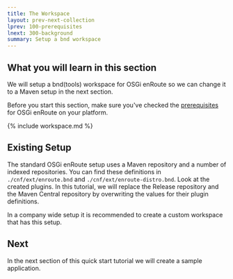 ```yaml
---
title: The Workspace
layout: prev-next-collection
lprev: 100-prerequisites
lnext: 300-background
summary: Setup a bnd workspace
---
```


## What you will learn in this section
We will setup a bnd(tools) workspace for OSGi enRoute so we can change it to a Maven setup in the next section. 

Before you start this section, make sure you've checked the [prerequisites](100-prerequisites) for OSGi enRoute on your platform. 

{% include workspace.md %}

## Existing Setup

The standard OSGi enRoute setup uses a Maven repository and a number of indexed repositories. You can find these definitions in `./cnf/ext/enroute.bnd` and `./cnf/ext/enroute-distro.bnd`. Look at the created plugins. In this tutorial, we will replace the Release repository and the Maven Central repository by overwriting the values for their plugin definitions.

In a company wide setup it is recommended to create a custom workspace that has this setup.

## Next

In the next section of this quick start tutorial we will create a sample application. 
